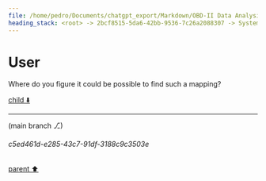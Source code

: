 ```yaml
---
file: /home/pedro/Documents/chatgpt_export/Markdown/OBD-II Data Analysis.md
heading_stack: <root> -> 2bcf8515-5da6-42bb-9536-7c26a2088307 -> System -> 958e2dce-8044-4987-a9ec-1efb3e8bfa13 -> System -> aaa2ea53-a274-41b8-b465-6a75cf7716d5 -> User -> 096d8409-49c1-4715-b575-c46ed720f815 -> Assistant -> aaa26754-8a0b-461b-96d4-2e901197a9b6 -> User
---
```

# User

Where do you figure it could be possible to find such a mapping?

[child ⬇️](#c5ed461d-e285-43c7-91df-3188c9c3503e)

---

(main branch ⎇)
###### c5ed461d-e285-43c7-91df-3188c9c3503e
[parent ⬆️](#aaa26754-8a0b-461b-96d4-2e901197a9b6)
